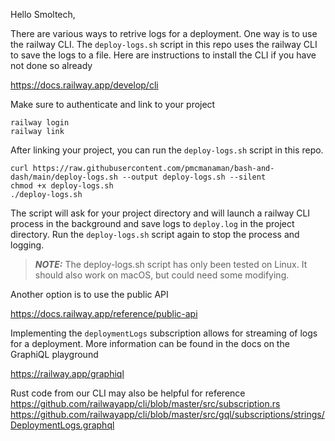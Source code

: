Hello Smoltech,

There are various ways to retrive logs for a deployment. One way is to use the railway CLI. The `deploy-logs.sh` script in this repo uses the railway CLI to save the logs to a file. Here are instructions to install the CLI if you have not done so already

<https://docs.railway.app/develop/cli>

Make sure to authenticate and link to your project
```
railway login
railway link
```

After linking your project, you can run the `deploy-logs.sh` script in this repo.
```
curl https://raw.githubusercontent.com/pmcmanaman/bash-and-dash/main/deploy-logs.sh --output deploy-logs.sh --silent
chmod +x deploy-logs.sh
./deploy-logs.sh
```

The script will ask for your project directory and will launch a railway CLI process in the background and save logs to `deploy.log` in the project directory. Run the `deploy-logs.sh` script again to stop the process and logging.

> **_NOTE:_**  The deploy-logs.sh script has only been tested on Linux. It should also work on macOS, but could need some modifying.


Another option is to use the public API

<https://docs.railway.app/reference/public-api>

Implementing the `deploymentLogs` subscription allows for streaming of logs for a deployment. More information can be found in the docs on the GraphiQL playground

<https://railway.app/graphiql>

Rust code from our CLI may also be helpful for reference
<https://github.com/railwayapp/cli/blob/master/src/subscription.rs>
<https://github.com/railwayapp/cli/blob/master/src/gql/subscriptions/strings/DeploymentLogs.graphql>
